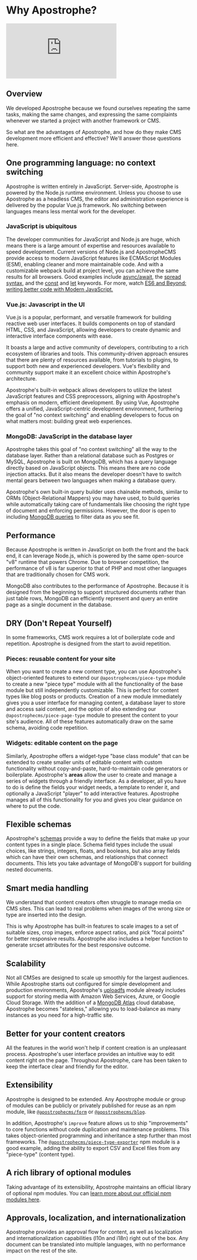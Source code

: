 # Why Apostrophe?

<iframe src="https://www.youtube.com/embed/AwprTZ_Ujjk?si=XwD6tpWSuCcNSE_m" title="YouTube video player" frameborder="0" allow="accelerometer; autoplay; clipboard-write; encrypted-media; gyroscope; picture-in-picture; web-share" referrerpolicy="strict-origin-when-cross-origin" allowfullscreen></iframe>

## **Overview**

We developed Apostrophe because we found ourselves repeating the same tasks, making the same changes, and expressing the same complaints whenever we started a project with another framework or CMS.

So what are the advantages of Apostrophe, and how do they make CMS development more efficient and effective? We'll answer those questions here.

## **One programming language: no context switching**

Apostrophe is written entirely in JavaScript. Server-side, Apostrophe is powered by the Node.js runtime environment. Unless you choose to use Apostrophe as a headless CMS, the editor and administration experience is delivered by the popular Vue.js framework. No switching between languages means less mental work for the developer.

### **JavaScript is ubiquitous**

The developer communities for JavaScript and Node.js are huge, which means there is a large amount of expertise and resources available to speed development. Current versions of Node.js and ApostropheCMS provide access to modern JavaScript features like ECMAScript Modules (ESM), enabling cleaner and more maintainable code. And with a customizable webpack build at project level, you can achieve the same results for all browsers. Good examples include [async/await](https://developer.mozilla.org/en-US/docs/Web/JavaScript/Reference/Statements/async_function), the [spread syntax](https://developer.mozilla.org/en-US/docs/Web/JavaScript/Reference/Operators/Spread_syntax), and the [const](https://developer.mozilla.org/en-US/docs/Web/JavaScript/Reference/Statements/const) and [let](https://developer.mozilla.org/en-US/docs/Web/JavaScript/Reference/Statements/let) keywords. For more, watch [ES6 and Beyond: writing better code with Modern JavaScript.](https://www.youtube.com/watch?v=Y1egnF8db34)

### **Vue.js: Javascript in the UI**

Vue.js is a popular, performant, and versatile framework for building reactive web user interfaces. It builds components on top of standard HTML, CSS, and JavaScript, allowing developers to create dynamic and interactive interface components with ease.

It boasts a large and active community of developers, contributing to a rich ecosystem of libraries and tools. This community-driven approach ensures that there are plenty of resources available, from tutorials to plugins, to support both new and experienced developers. Vue's flexibility and community support make it an excellent choice within Apostrophe's architecture.

Apostrophe's built-in webpack allows developers to utilize the latest JavaScript features and CSS preprocessors, aligning with Apostrophe's emphasis on modern, efficient development. By using Vue, Apostrophe offers a unified, JavaScript-centric development environment, furthering the goal of "no context switching" and enabling developers to focus on what matters most: building great web experiences.

### **MongoDB: JavaScript in the database layer**

Apostrophe takes this goal of "no context switching" all the way to the database layer. Rather than a relational database such as Postgres or MySQL, Apostrophe is built on MongoDB, which has a query language directly based on JavaScript objects. This means there are no code injection attacks. But it also means the developer doesn't have to switch mental gears between two languages when making a database query.

Apostrophe's own built-in query builder uses chainable methods, similar to ORMs (Object-Relational Mappers) you may have used, to build queries while automatically taking care of fundamentals like choosing the right type of document and enforcing permissions. However, the door is open to including [MongoDB queries](https://docs.mongodb.com/manual/tutorial/query-documents/) to filter data as you see fit.

## **Performance**

Because Apostrophe is written in JavaScript on both the front and the back end, it can leverage Node.js, which is powered by the same open-source "v8" runtime that powers Chrome. Due to browser competition, the performance of v8 is far superior to that of PHP and most other languages that are traditionally chosen for CMS work.

MongoDB also contributes to the performance of Apostrophe. Because it is designed from the beginning to support structured documents rather than just table rows, MongoDB can efficiently represent and query an entire page as a single document in the database.

## **DRY (Don't Repeat Yourself)**

In some frameworks, CMS work requires a lot of boilerplate code and repetition. Apostrophe is designed from the start to avoid repetition.

### **Pieces: reusable content for your site**

When you want to create a new content type, you can use Apostrophe's object-oriented features to extend our `@apostrophecms/piece-type` module to create a new "piece type" module with all the functionality of the base module but still independently customizable. This is perfect for content types like blog posts or products. Creation of a new module immediately gives you a user interface for managing content, a database layer to store and access said content, and the option of also extending our `@apostrophecms/piece-page-type` module to present the content to your site's audience. All of these features automatically draw on the same schema, avoiding code repetition.

### **Widgets: editable content on the page**

Similarly, Apostrophe offers a widget-type "base class module" that can be extended to create smaller units of editable content with custom functionality without copy-and-paste, hard-to-maintain code generators or boilerplate. Apostrophe's **areas** allow the user to create and manage a series of widgets through a friendly interface. As a developer, all you have to do is define the fields your widget needs, a template to render it, and optionally a JavaScript "player" to add interactive features. Apostrophe manages all of this functionality for you and gives you clear guidance on where to put the code.

## **Flexible schemas**

Apostrophe's [schemas](https://docs.apostrophecms.org/guide/content-schema.html) provide a way to define the fields that make up your content types in a single place. Schema field types include the usual choices, like strings, integers, floats, and booleans, but also array fields which can have their own schemas, and relationships that connect documents. This lets you take advantage of MongoDB's support for building nested documents.

## **Smart media handling**

We understand that content creators often struggle to manage media on CMS sites. This can lead to real problems when images of the wrong size or type are inserted into the design.

This is why Apostrophe has built-in features to scale images to a set of suitable sizes, crop images, enforce aspect ratios, and pick "focal points" for better responsive results. Apostrophe also includes a helper function to generate srcset attributes for the best responsive outcome.

## **Scalability**

Not all CMSes are designed to scale up smoothly for the largest audiences. While Apostrophe starts out configured for simple development and production environments, Apostrophe's [uploadfs](https://github.com/apostrophecms/uploadfs#readme) module already includes support for storing media with Amazon Web Services, Azure, or Google Cloud Storage. With the addition of a [MongoDB Atlas](https://www.mongodb.com/cloud/atlas/) cloud database, Apostrophe becomes "stateless," allowing you to load-balance as many instances as you need for a high-traffic site.

## **Better for your content creators**

All the features in the world won't help if content creation is an unpleasant process. Apostrophe's user interface provides an intuitive way to edit content right on the page. Throughout Apostrophe, care has been taken to keep the interface clear and friendly for the editor.

## **Extensibility**

Apostrophe is designed to be extended. Any Apostrophe module or group of modules can be publicly or privately published for reuse as an npm module, like [`@apostrophecms/form`](https://www.npmjs.com/package/@apostrophecms/form) or [`@apostrophecms/blog`](https://www.npmjs.com/package/@apostrophecms/blog).

In addition, Apostrophe's `improve` feature allows us to ship "improvements" to core functions without code duplication and maintenance problems. This takes object-oriented programming and inheritance a step further than most frameworks. The [`@apostrophecms/piece-type-exporter`](https://github.com/apostrophecms/piece-type-exporter) npm module is a good example, adding the ability to export CSV and Excel files from any "piece-type" (content type).

## **A rich library of optional modules**

Taking advantage of its extensibility, Apostrophe maintains an official library of optional npm modules. You can [learn more about our official npm modules here](https://apostrophecms.com/extensions).

## **Approvals, localization, and internationalization**

Apostrophe provides an approval flow for content, as well as localization and internationalization capabilities (l10n and i18n) right out of the box. Any document can be translated into multiple languages, with no performance impact on the rest of the site.